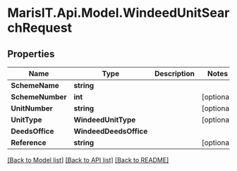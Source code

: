 
# MarisIT.Api.Model.WindeedUnitSearchRequest

## Properties

Name | Type | Description | Notes
------------ | ------------- | ------------- | -------------
**SchemeName** | **string** |  | 
**SchemeNumber** | **int** |  | [optional] 
**UnitNumber** | **string** |  | [optional] 
**UnitType** | **WindeedUnitType** |  | [optional] 
**DeedsOffice** | **WindeedDeedsOffice** |  | 
**Reference** | **string** |  | [optional] 

[[Back to Model list]](../README.md#documentation-for-models)
[[Back to API list]](../README.md#documentation-for-api-endpoints)
[[Back to README]](../README.md)

